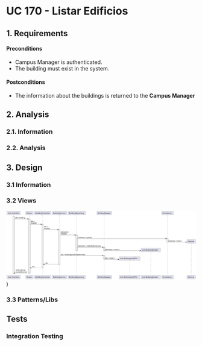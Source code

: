 # UC 170 - Listar Edificios

## 1. Requirements

#### Preconditions
* Campus Manager is authenticated.
* The building must exist in the system.

#### Postconditions
* The information about the buildings is returned to the **Campus Manager**

## 2. Analysis

### 2.1. Information

### 2.2. Analysis

## 3. Design

### 3.1 Information

### 3.2 Views
![VP-US170-ListAllBuildings.svg](VP-US170-ListAllBuildings.svg))
### 3.3 Patterns/Libs

## Tests

### Integration Testing
